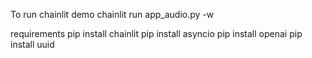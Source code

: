 To run chainlit demo
chainlit run app_audio.py -w

requirements 
pip install chainlit
pip install asyncio
pip install openai
pip install uuid


